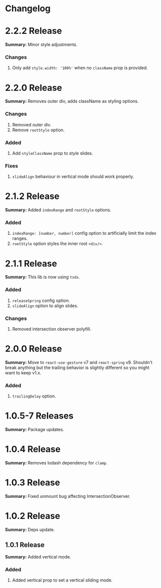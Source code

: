 # Changelog

# 2.2.2 Release

**Summary:** Minor style adjustments.

### Changes

1. Only add `style.width: '100%'` when no `className` prop is provided.

# 2.2.0 Release

**Summary:** Removes outer div, adds className as styling options.

### Changes

1. Removed outer div.
2. Remove `rootStyle` option.

### Added

1. Add `styleClassName` prop to style slides.

### Fixes

1. `slideAlign` behaviour in vertical mode should work properly.

# 2.1.2 Release

**Summary:** Added `indexRange` and `rootStyle` options.

### Added

1. `indexRange: [number, number]` config option to artificially limit the index ranges.
2. `rootStyle` option styles the inner root `<div/>`.

# 2.1.1 Release

**Summary:** This lib is now using `tsdx`.

### Added

1. `releaseSpring` config option.
2. `slideAlign` option to align slides.

### Changes

1. Removed intersection observer polyfill.

# 2.0.0 Release

**Summary:** Move to `react-use-gesture` v7 and `react-spring` v9. Shouldn't break anything but the trailing behavior is slightly different so you might want to keep v1.x.

### Added

1. `trailingDelay` option.

# 1.0.5-7 Releases

**Summary:** Package updates.

# 1.0.4 Release

**Summary:** Removes lodash dependency for `clamp`.

# 1.0.3 Release

**Summary:** Fixed unmount bug affecting IntersectionObserver.

# 1.0.2 Release

**Summary:** Deps update.

## 1.0.1 Release

**Summary:** Added vertical mode.

### Added

1. Added vertical prop to set a vertical sliding mode.
